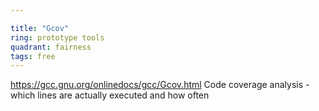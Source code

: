 ```yaml
---

title: "Gcov"
ring: prototype tools
quadrant: fairness
tags: free
---
```

https://gcc.gnu.org/onlinedocs/gcc/Gcov.html
Code coverage analysis - which lines are actually executed and how often
